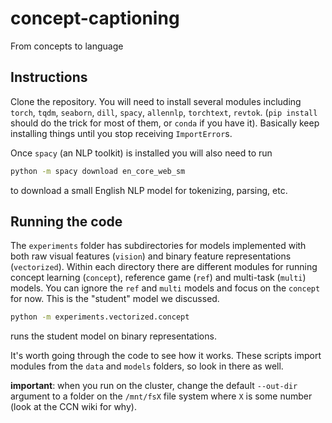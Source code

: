 # concept-captioning

From concepts to language

## Instructions

Clone the repository. You will need to install several modules including `torch`, `tqdm`, `seaborn`, `dill`, `spacy`, `allennlp`, `torchtext`, `revtok`. (`pip install` should do the trick for most of them, or `conda` if you have it). Basically keep installing things until you stop receiving `ImportError`s.

Once `spacy` (an NLP toolkit) is installed you will also need to run

```bash
python -m spacy download en_core_web_sm
```

to download a small English NLP model for tokenizing, parsing, etc.

## Running the code

The `experiments` folder has subdirectories for models implemented with both raw visual features (`vision`) and binary feature representations (`vectorized`). Within each directory there are different modules for running concept learning (`concept`), reference game (`ref`) and multi-task (`multi`) models. You can ignore the `ref` and `multi` models and focus on the `concept` for now. This is the "student" model we discussed.

```bash
python -m experiments.vectorized.concept
```

runs the student model on binary representations.

It's worth going through the code to see how it works. These scripts import modules from the `data` and `models` folders, so look in there as well.

**important**: when you run on the cluster, change the default `--out-dir` argument to a folder on the `/mnt/fsX` file system where `X` is some number (look at the CCN wiki for why).
